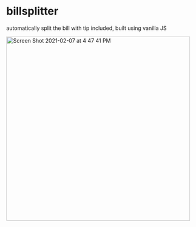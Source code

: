 # billsplitter
automatically split the bill with tip included, built using vanilla JS

<img width="484" alt="Screen Shot 2021-02-07 at 4 47 41 PM" src="https://user-images.githubusercontent.com/67395677/107161753-72e21f80-6964-11eb-90f0-0b757d36490b.png">
